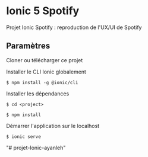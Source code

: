 # Ionic 5 Spotify

Projet Ionic Spotify : reproduction de l'UX/UI de Spotify

## Paramètres

Cloner ou télécharger ce projet 

Installer le CLI Ionic globalement 

```
$ npm install -g @ionic/cli
```

Installer les dépendances

```
$ cd <project>

$ npm install
```

Démarrer l'application sur le localhost
```
$ ionic serve
```
"# projet-Ionic-ayanleh" 
